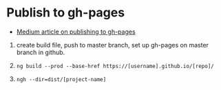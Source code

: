 # Publish to gh-pages

* [Medium article on publishing to gh-pages](https://medium.com/code-sketch/how-to-deploy-an-angular-7-app-to-github-pages-9427b609645f)

1. create build file, push to master branch, set up gh-pages on master branch in github.

2. `ng build --prod --base-href https://[username].github.io/[repo]/`

3. `ngh --dir=dist/[project-name]`
